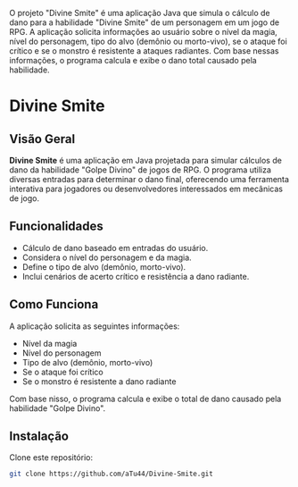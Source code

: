 
O projeto "Divine Smite" é uma aplicação Java que simula o cálculo de dano para a habilidade "Divine Smite" de um personagem em um jogo de RPG. A aplicação solicita informações ao usuário sobre o nível da magia, nível do personagem, tipo do alvo (demônio ou morto-vivo), se o ataque foi crítico e se o monstro é resistente a ataques radiantes. Com base nessas informações, o programa calcula e exibe o dano total causado pela habilidade.
# Divine Smite

## Visão Geral
**Divine Smite** é uma aplicação em Java projetada para simular cálculos de dano da habilidade "Golpe Divino" de jogos de RPG. O programa utiliza diversas entradas para determinar o dano final, oferecendo uma ferramenta interativa para jogadores ou desenvolvedores interessados em mecânicas de jogo.

## Funcionalidades
- Cálculo de dano baseado em entradas do usuário.
- Considera o nível do personagem e da magia.
- Define o tipo de alvo (demônio, morto-vivo).
- Inclui cenários de acerto crítico e resistência a dano radiante.

## Como Funciona
A aplicação solicita as seguintes informações:
- Nível da magia
- Nível do personagem
- Tipo de alvo (demônio, morto-vivo)
- Se o ataque foi crítico
- Se o monstro é resistente a dano radiante

Com base nisso, o programa calcula e exibe o total de dano causado pela habilidade "Golpe Divino".

## Instalação
Clone este repositório:
```bash
git clone https://github.com/aTu44/Divine-Smite.git
